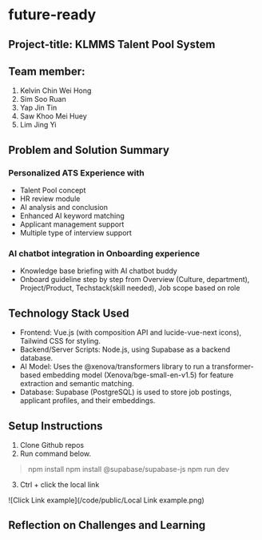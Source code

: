 # future-ready
## Project-title: KLMMS Talent Pool System

## Team member:
1. Kelvin Chin Wei Hong
2. Sim Soo Ruan
3. Yap Jin Tin
4. Saw Khoo Mei Huey
5. Lim Jing Yi

## Problem and Solution Summary
### Personalized ATS Experience with 
- Talent Pool concept
- HR review module
- AI analysis and conclusion
- Enhanced AI keyword matching 
- Applicant management support
- Multiple type of interview support
### AI chatbot integration in Onboarding experience
- Knowledge base briefing with AI chatbot buddy
- Onboard guideline step by step from Overview (Culture, department), Project/Product, Techstack(skill needed), Job scope based on role

## Technology Stack Used
- Frontend: Vue.js (with composition API and lucide-vue-next icons), Tailwind CSS for styling.
-	Backend/Server Scripts: Node.js, using Supabase as a backend database.
-	AI Model: Uses the @xenova/transformers library to run a transformer-based embedding model (Xenova/bge-small-en-v1.5) for feature extraction and semantic matching.
-	Database: Supabase (PostgreSQL) is used to store job postings, applicant profiles, and their embeddings.

## Setup Instructions
1. Clone Github repos 
2. Run command below.
> npm install
> npm install @supabase/supabase-js
> npm run dev
3. Ctrl + click the local link

![Click Link example](/code/public/Local Link example.png)

## Reflection on Challenges and Learning
